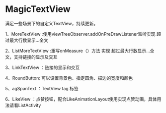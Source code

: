 # MagicTextView

满足一些场景下的自定义TextView，持续更新。

1、MoreTextView :使用viewTreeObserver.addOnPreDrawListener监听实现 超过最大行数显示...全文

2、ListMoreTextView :重写onMeasure（）方法 实现 超过最大行数显示...全文，支持链接的显示及交互

3、LinkTextView ：链接的显示和交互

4、RoundButton: 可以设置背景色、指定圆角、描边的宽度和颜色

5、agSpanText ：TextView tag 标签

6、LikeView ：点赞按钮，配合LikeAnimationLayout使用实现点赞动画，具体用法请看ListActivity